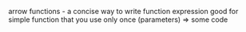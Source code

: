 arrow functions - a concise way to write function expression good for simple function that you use only once (parameters) => some code
